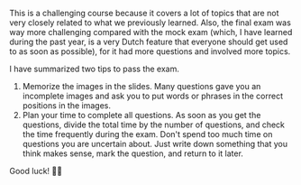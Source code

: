 This is a challenging course because it covers a lot of topics that are not very closely related to what we previously learned. Also, the final exam was way more challenging compared with the mock exam (which, I have learned during the past year, is a very Dutch feature that everyone should get used to as soon as possible), for it had more questions and involved more topics. 

I have summarized two tips to pass the exam.
1. Memorize the images in the slides. Many questions gave you an incomplete images and ask you to put words or phrases in the correct positions in the images.
2. Plan your time to complete all questions. As soon as you get the questions, divide the total time by the number of questions, and check the time frequently during the exam. Don't spend too much time on questions you are uncertain about. Just write down something that you think makes sense, mark the question, and return to it later.

Good luck! 🙏💯

